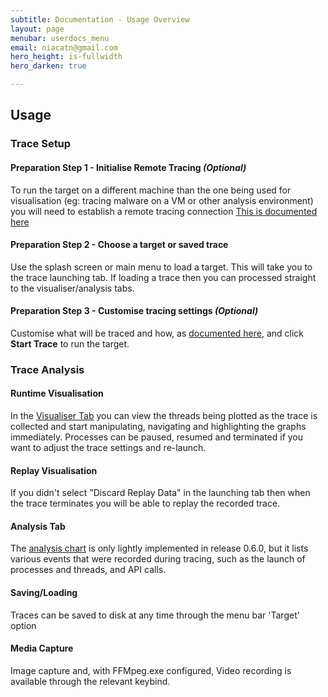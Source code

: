 ```yaml
---
subtitle: Documentation - Usage Overview
layout: page
menubar: userdocs_menu
email: niacatn@gmail.com
hero_height: is-fullwidth
hero_darken: true

---
```

## Usage

### Trace Setup

#### Preparation Step 1 - Initialise Remote Tracing  *(Optional)* 

To run the target on a different machine than the one being used for visualisation (eg: tracing malware on a VM or other analysis environment) you will need to establish a remote tracing connection
[This is documented here](remote-tracing)  

#### Preparation Step 2 - Choose a target or saved trace

Use the splash screen or main menu to load a target. This will take you to the trace launching tab. If loading a trace then you can processed straight to the visualiser/analysis tabs.

#### Preparation Step 3 - Customise tracing settings  *(Optional)* 

Customise what will be traced and how, as [documented here](ui-starttracetab), and click **Start Trace** to run the target.

### Trace Analysis

#### Runtime Visualisation

In the [Visualiser Tab](ui-visualisertab) you can view the threads being plotted as the trace is collected and start manipulating, navigating and highlighting the graphs immediately. Processes can be paused, resumed and terminated if you want to adjust the trace settings and re-launch.

#### Replay Visualisation

If you didn't select "Discard Replay Data" in the launching tab then when the trace terminates you will be able to replay the recorded trace.

#### Analysis Tab

The [analysis chart](ui-analysistab) is only lightly implemented in release 0.6.0, but it lists various events that were recorded during tracing, such as the launch of processes and threads, and API calls.

#### Saving/Loading

Traces can be saved to disk at any time through the menu bar 'Target' option

#### Media Capture

Image capture and, with FFMpeg.exe configured, Video recording is available through the relevant keybind.